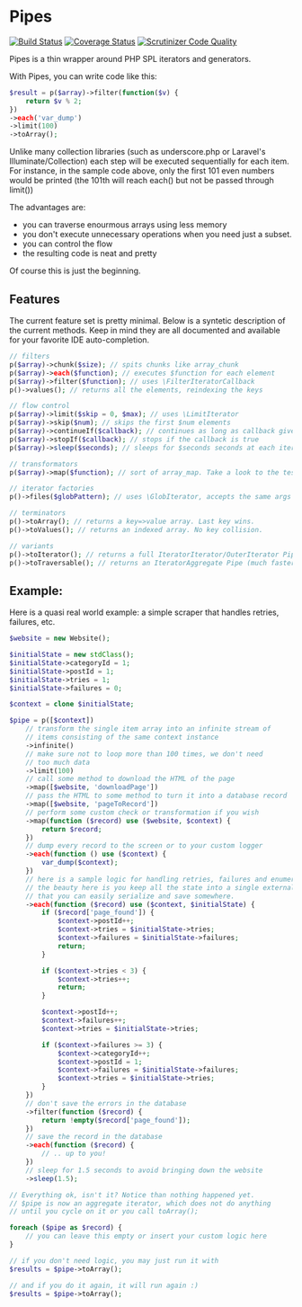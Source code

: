 Pipes
==============
[![Build Status](https://travis-ci.org/tacone/pipes.svg)](https://travis-ci.org/tacone/pipes)
[![Coverage Status](https://img.shields.io/coveralls/tacone/pipes.svg)](https://coveralls.io/r/tacone/pipes)
[![Scrutinizer Code Quality](https://scrutinizer-ci.com/g/tacone/pipes/badges/quality-score.png?b=master)](https://scrutinizer-ci.com/g/tacone/pipes/?branch=master)

Pipes is a thin wrapper around PHP SPL iterators and generators.

With Pipes, you can write code like this:

```php
$result = p($array)->filter(function($v) {
    return $v % 2;
})
->each('var_dump')
->limit(100)
->toArray();
```

Unlike many collection libraries (such as underscore.php or
Laravel's Illuminate/Collection) each step will be executed
sequentially for each item. For instance, in the sample code
above, only the first 101 even numbers would be printed
(the 101th will reach each() but not be passed through limit())

The advantages are:
- you can traverse enourmous arrays using less memory
- you don't execute unnecessary operations when you need just
  a subset.
- you can control the flow
- the resulting code is neat and pretty

Of course this is just the beginning.


## Features

The current feature set is pretty minimal. Below is a syntetic description
of the current methods. Keep in mind they are all documented and available
for your favorite IDE auto-completion.

```php
// filters
p($array)->chunk($size); // spits chunks like array_chunk
p($array)->each($function); // executes $function for each element
p($array)->filter($function); // uses \FilterIteratorCallback
p()->values(); // returns all the elements, reindexing the keys

// flow control
p($array)->limit($skip = 0, $max); // uses \LimitIterator
p($array)->skip($num); // skips the first $num elements
p($array)->continueIf($callback); // continues as long as callback gives true
p($array)->stopIf($callback); // stops if the callback is true
p($array)->sleep($seconds); // sleeps for $seconds seconds at each iteration

// transformators
p($array)->map($function); // sort of array_map. Take a look to the tests.

// iterator factories
p()->files($globPattern); // uses \GlobIterator, accepts the same args

// terminators
p()->toArray(); // returns a key=>value array. Last key wins.
p()->toValues(); // returns an indexed array. No key collision.

// variants
p()->toIterator(); // returns a full IteratorIterator/OuterIterator Pipe
p()->toTraversable(); // returns an IteratorAggregate Pipe (much faster)
```

## Example:

Here is a quasi real world example: a simple scraper that handles retries,
failures, etc.

```php
$website = new Website();

$initialState = new stdClass();
$initialState->categoryId = 1;
$initialState->postId = 1;
$initialState->tries = 1;
$initialState->failures = 0;

$context = clone $initialState;

$pipe = p([$context])
    // transform the single item array into an infinite stream of
    // items consisting of the same context instance
    ->infinite()
    // make sure not to loop more than 100 times, we don't need
    // too much data
    ->limit(100)
    // call some method to download the HTML of the page
    ->map([$website, 'downloadPage'])
    // pass the HTML to some method to turn it into a database record
    ->map([$website, 'pageToRecord'])
    // perform some custom check or transformation if you wish
    ->map(function ($record) use ($website, $context) {
        return $record;
    })
    // dump every record to the screen or to your custom logger
    ->each(function () use ($context) {
        var_dump($context);
    })
    // here is a sample logic for handling retries, failures and enumeration
    // the beauty here is you keep all the state into a single external object
    // that you can easily serialize and save somewhere.
    ->each(function ($record) use ($context, $initialState) {
        if ($record['page_found']) {
            $context->postId++;
            $context->tries = $initialState->tries;
            $context->failures = $initialState->failures;
            return;
        }

        if ($context->tries < 3) {
            $context->tries++;
            return;
        }

        $context->postId++;
        $context->failures++;
        $context->tries = $initialState->tries;

        if ($context->failures >= 3) {
            $context->categoryId++;
            $context->postId = 1;
            $context->failures = $initialState->failures;
            $context->tries = $initialState->tries;
        }
    })
    // don't save the errors in the database
    ->filter(function ($record) {
        return !empty($record['page_found']);
    })
    // save the record in the database
    ->each(function ($record) {
        // .. up to you!
    })
    // sleep for 1.5 seconds to avoid bringing down the website
    ->sleep(1.5);

// Everything ok, isn't it? Notice than nothing happened yet.
// $pipe is now an aggregate iterator, which does not do anything
// until you cycle on it or you call toArray();

foreach ($pipe as $record) {
    // you can leave this empty or insert your custom logic here
}

// if you don't need logic, you may just run it with
$results = $pipe->toArray();

// and if you do it again, it will run again :)
$results = $pipe->toArray();
```
